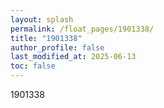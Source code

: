 ```yaml
---
layout: splash
permalink: /float_pages/1901338/
title: "1901338"
author_profile: false
last_modified_at: 2025-06-13
toc: false
---
```

 
1901338
